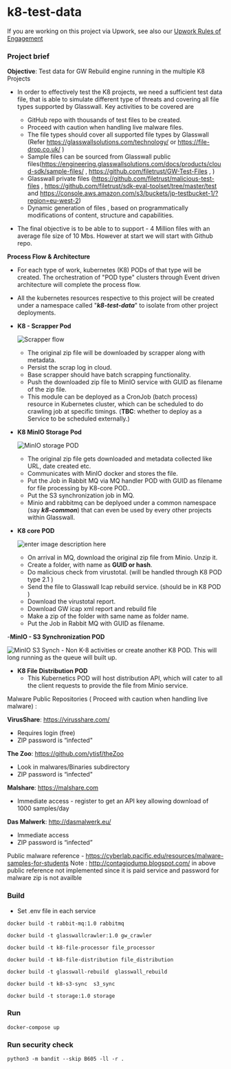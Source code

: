 # k8-test-data

If you are working on this project via Upwork, see also our [Upwork Rules of Engagement](https://github.com/filetrust/Open-Source/blob/master/upwork/rules-of-engagement.md)

### Project brief

**Objective**: Test data for GW Rebuild engine running in the multiple K8 Projects

- In order to effectively test the K8 projects, we need a sufficient test data file, that is able to simulate different type of threats and covering all file types supported by Glasswall. Key activities to be covered are 
  - GitHub repo with thousands of test files to be created. 
  - Proceed with caution when handling live malware files.
  - The file types should cover all supported file types by Glasswall (Refer https://glasswallsolutions.com/technology/ or https://file-drop.co.uk/ )
  - Sample files can be sourced from Glasswall public files(https://engineering.glasswallsolutions.com/docs/products/cloud-sdk/sample-files/ , https://github.com/filetrust/GW-Test-Files , )
  - Glasswall private files (https://github.com/filetrust/malicious-test-files  , https://github.com/filetrust/sdk-eval-toolset/tree/master/test  and  https://console.aws.amazon.com/s3/buckets/jp-testbucket-1/?region=eu-west-2) 
  - Dynamic generation of files , based on programmatically modifications of content, structure and capabilities.

- The final objective is to be able to to support - 4 Million files with an average file size of 10 Mbs. However at start we will start with Github repo. 

**Process Flow & Architecture**  
  - For each type of work, kubernetes (K8)  PODs of that type will be created. The orchestration of "POD type" clusters through Event driven architecture will complete  the process flow.
  - All the kubernetes resources respective to this project will be created under a namespace called "***k8-test-data***" to isolate from other project deployments.


  - **K8 - Scrapper Pod**
  
     ![Scrapper flow](./img/k8-test-data_v1.4_scrapper.png)
     - The original zip file will be downloaded by scrapper along with metadata.
     - Persist the scrap log in cloud.
     - Base scrapper should have batch scrapping functionality.
     - Push the downloaded zip file to MinIO  service with GUID as filename of the zip file.
     - This module can be deployed as a CronJob (batch process) resource in Kubernetes cluster, which can be scheduled to do crawling job at specific timings. (**TBC**: whether to deploy as a Service to be scheduled externally.)
     
  - **K8 MinIO Storage Pod**
   
      ![MinIO storage POD](./img/k8-test-data_v1.4_MinIO_storage.png)
     - The original zip file gets downloaded and metadata collected like URL, date created etc.
     - Communicates with MinIO docker and stores the file.
     - Put the Job in Rabbit MQ via MQ handler POD with GUID as filename for file processing by K8-core POD..
     - Put the S3 synchronization job in MQ.
     - Minio and rabbitmq can be deplyoed under a common namespace (say ***k8-common***) that can even be used by every other projects within Glasswall.
     
  - **K8 core POD**
  
      ![enter image description here](./img/k8-test-data_v1.4_core.png)
     - On arrival in MQ, download the original zip file from Minio. Unzip it.
     - Create a folder, with name as **GUID or hash**.
     - Do malicious check from virustotal. (will be handled through K8 POD type 2.1 )
     - Send the file to Glasswall Icap rebuild service. (should be in  K8 POD )
     - Download the virustotal report.
     - Download GW icap xml report and rebuild file
     - Make a zip of the folder with same name as folder name.
     - Put the Job in Rabbit MQ with GUID as filename.
     
  -**MinIO - S3 Synchronization POD**
  
  ![MinIO S3 Synch](./img/k8-test-data_v1.4_MinIO-S3%20synch.png)
     - Non K-8 activities or create another K8 POD. This will long running as the queue will built up.
     
  - **K8 File Distribution POD**
     - This Kubernetics POD will host distribution API, which will cater to all the client requests to provide the file from Minio service. 
  
Malware Public Repositories ( Proceed with caution when handling live malware) :

**VirusShare**: https://virusshare.com/

  - Requires login (free)
  - ZIP password is “infected"

**The Zoo**: https://github.com/ytisf/theZoo

  - Look in malwares/Binaries subdirectory
  - ZIP password is “infected"

**Malshare**: https://malshare.com

  - Immediate access - register to get an API key allowing download of 1000 samples/day

**Das Malwerk**: http://dasmalwerk.eu/

  - Immediate access
  - ZIP password is “infected”

Public malware reference - https://cyberlab.pacific.edu/resources/malware-samples-for-students
Note :  http://contagiodump.blogspot.com/ in above public reference not implemented since it is paid service and password for malware zip is not availble

### Build

* Set .env file in each service

`docker build -t rabbit-mq:1.0 rabbitmq`

`docker build -t glasswallcrawler:1.0 gw_crawler`

`docker build -t k8-file-processor file_processor`

`docker build -t k8-file-distribution file_distribution`

`docker build -t glasswall-rebuild  glasswall_rebuild`

`docker build -t k8-s3-sync  s3_sync`

`docker build -t storage:1.0 storage`


### Run

`docker-compose up`

### Run security check

`python3 -m bandit --skip B605 -ll -r .`
